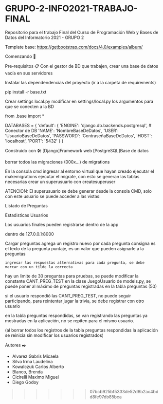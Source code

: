 # GRUPO-2-INFO2021-TRABAJO-FINAL
Repositorio para el trabajo Final del Curso de Programación Web y Bases de Datos del Informatorio 2021 - GRUPO 2

Template base: https://getbootstrap.com/docs/4.0/examples/album/

Comenzando 🚀


Pre-requisitos 📋
Con el gestor de BD que trabajen, crear una base de datos vacía en sus servidores

Instalar las dependendencias del proyecto (ir a la carpeta de requirements)

pip install -r base.txt

Crear settings local.py
modificar en settings/local.py los argumentos para que se conecten a la BD

from .base import *


DATABASES = {
    'default': {
        'ENGINE': 'django.db.backends.postgresql', # Conector de DB
        'NAME': 'NombreBaseDeDatos',
        'USER': 'UsuarioBaseDeDatos',
        'PASSWORD': 'ContraseñaBaseDeDatos',
        'HOST': 'localhost',
        'PORT': '5432'
    }
}

	
Construido con 🛠️
[Django]Framework web
[PostgreSQL]Base de datos


borrar todos las migraciones (000x...) de migrations

En la consola cmd
	ingresar al entorno virtual que hayan creado
	ejecutar el makemigrations
	ejecutar el migrate, con esto se generan las tablas necesarias
	crear un superusuario con createsuperuser



ATENCION: El superusuario se debe generar desde la consola CMD, solo con este usuario se puede acceder a las vistas:

Listado de Preguntas

Estadisticas Usuarios

Los usuarios finales pueden registrarse dentro de la app 

dentro de 127.0.0.1:8000


Cargar preguntas
agrega un registro nuevo por cada pregunta
consigna es el texto de la pregunta
puntaje, es un valor que pueden asignarle a la preguntas

	ingresar las respuestas alternativas para cada pregunta, se debe marcar con un tilde la correcta


hay un limite de 30 preguntas para pruebas, se puede modificar la constante CANT_PREG_TEST en la clase JuegoUsuario de models.py, se puede poner al máximo de preguntas registradas en la tabla preguntas (50)


si el usuario respondió las CANT_PREG_TEST, no puede seguir participando, para reintentar jugar la trivia, se debe registrar con otro usuario

en la tabla preguntas respondidas, se van registrando las preguntas ya mostradas en la aplicación, no se repiten para el mismo usuario.

 (al borrar todos los registros de la tabla preguntas respondidas la aplicación se reinicia sin modificar los usuarios registrados)



Autores ✒️

* Alvarez Gabris Micaela
* Silva Irma Laudelina
* Kowalczuk Carlos Alberto
* Blanco, Brenda
* Cicirelli Maximo Miguel
* Diego Godoy
>>>>>>> 07bcb925bf5333de52d8b2ac4bdd8fe97db85bca








